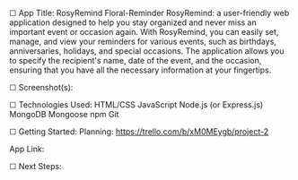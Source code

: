 ☐ App Title:
    RosyRemind Floral-Reminder
    RosyRemind: a user-friendly web application designed to help you stay organized and never miss an important event or occasion again. With RosyRemind, you can easily set, manage, and view your reminders for various events, such as birthdays, anniversaries, holidays, and special occasions. The application allows you to specify the recipient's name, date of the event, and the occasion, ensuring that you have all the necessary information at your fingertips.

☐ Screenshot(s):

☐ Technologies Used:
HTML/CSS
JavaScript
Node.js (or Express.js)
MongoDB
Mongoose
npm
Git

☐ Getting Started:
Planning:
https://trello.com/b/xM0MEygb/project-2

App Link:


☐ Next Steps:
